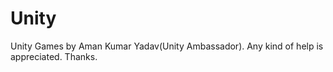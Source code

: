 # Unity
Unity Games by Aman Kumar Yadav(Unity Ambassador). Any kind of help is appreciated. Thanks.

